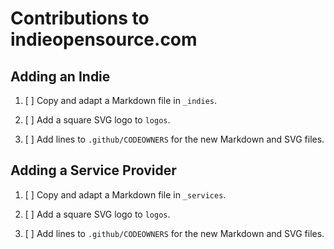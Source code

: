# Contributions to indieopensource.com

## Adding an Indie

1. [ ] Copy and adapt a Markdown file in `_indies`.

2. [ ] Add a square SVG logo to `logos`.

3. [ ] Add lines to `.github/CODEOWNERS` for the new Markdown and SVG files.

## Adding a Service Provider

1. [ ] Copy and adapt a Markdown file in `_services`.

2. [ ] Add a square SVG logo to `logos`.

3. [ ] Add lines to `.github/CODEOWNERS` for the new Markdown and SVG files.
